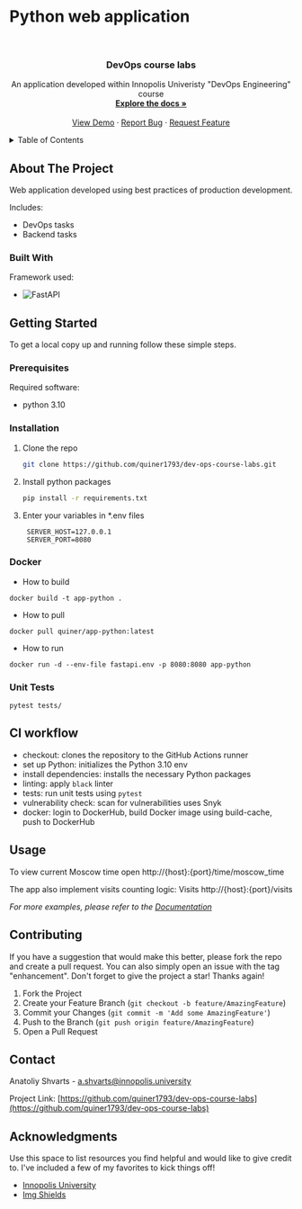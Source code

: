 # Python web application

<!-- PROJECT LOGO -->
<br />
<div align="center">
  <h3 align="center">DevOps course labs</h3>
  <p align="center">
    An application developed within Innopolis Univeristy "DevOps Engineering" course
    <br />
    <a href="https://github.com/quiner1793/dev-ops-course-labs"><strong>Explore the docs »</strong></a>
    <br />
    <br />
    <a href="https://github.com/quiner1793/dev-ops-course-labs">View Demo</a>
    ·
    <a href="https://github.com/quiner1793/dev-ops-course-labs/issues">Report Bug</a>
    ·
    <a href="https://github.com/quiner1793/dev-ops-course-labs/issues">Request Feature</a>
  </p>
</div>

<!-- TABLE OF CONTENTS -->
<details>
  <summary>Table of Contents</summary>
  <ol>
    <li>
      <a href="#about-the-project">About The Project</a>
      <ul>
        <li><a href="#built-with">Built With</a></li>
      </ul>
    </li>
    <li>
      <a href="#getting-started">Getting Started</a>
      <ul>
        <li><a href="#prerequisites">Prerequisites</a></li>
        <li><a href="#installation">Installation</a></li>
      </ul>
    </li>
    <li><a href="#usage">Usage</a></li>
    <li><a href="#contributing">Contributing</a></li>
    <li><a href="#contact">Contact</a></li>
    <li><a href="#acknowledgments">Acknowledgments</a></li>
  </ol>
</details>

<!-- ABOUT THE PROJECT -->
## About The Project

Web application developed using best practices of production development.

Includes:

* DevOps tasks
* Backend tasks

### Built With

Framework used:

* ![FastAPI][FastAPI]

<!-- GETTING STARTED -->
## Getting Started

To get a local copy up and running follow these simple steps.

### Prerequisites

Required software:

* python 3.10

### Installation

1. Clone the repo

   ```sh
   git clone https://github.com/quiner1793/dev-ops-course-labs.git
   ```

2. Install python packages

   ```sh
   pip install -r requirements.txt
   ```

3. Enter your variables in *.env files

   ```env
    SERVER_HOST=127.0.0.1
    SERVER_PORT=8080
   ```

### Docker

* How to build

```shell
docker build -t app-python .
```

* How to pull

```shell
docker pull quiner/app-python:latest
```

* How to run

```shell
docker run -d --env-file fastapi.env -p 8080:8080 app-python
```

### Unit Tests
```shell
pytest tests/
```

## CI workflow
* checkout: clones the repository to the GitHub Actions runner
* set up Python: initializes the Python 3.10 env
* install dependencies: installs the necessary Python packages
* linting: apply `black` linter
* tests: run unit tests using `pytest`
* vulnerability check: scan for vulnerabilities uses Snyk
* docker: login to DockerHub, build Docker image using build-cache, push to DockerHub

<!-- USAGE EXAMPLES -->
## Usage

To view current Moscow time open http://{host}:{port}/time/moscow_time

The app also implement visits counting logic: Visits http://{host}:{port}/visits

_For more examples, please refer to the [Documentation](https://example.com)_

<!-- CONTRIBUTING -->
## Contributing

If you have a suggestion that would make this better, please fork the repo and create a pull request. You can also simply open an issue with the tag "enhancement".
Don't forget to give the project a star! Thanks again!

1. Fork the Project
2. Create your Feature Branch (`git checkout -b feature/AmazingFeature`)
3. Commit your Changes (`git commit -m 'Add some AmazingFeature'`)
4. Push to the Branch (`git push origin feature/AmazingFeature`)
5. Open a Pull Request

<!-- CONTACT -->
## Contact

Anatoliy Shvarts - a.shvarts@innopolis.university

Project Link: [https://github.com/quiner1793/dev-ops-course-labs](https://github.com/quiner1793/dev-ops-course-labs)

<!-- ACKNOWLEDGMENTS -->
## Acknowledgments

Use this space to list resources you find helpful and would like to give credit to. I've included a few of my favorites to kick things off!

* [Innopolis University](https://innopolis.university/)
* [Img Shields](https://shields.io)

<!-- MARKDOWN LINKS & IMAGES -->
<!-- https://www.markdownguide.org/basic-syntax/#reference-style-links -->
[FastAPI]: https://img.shields.io/badge/FastAPI-009688?style=for-the-badge&logo=FastAPI&logoColor=white
